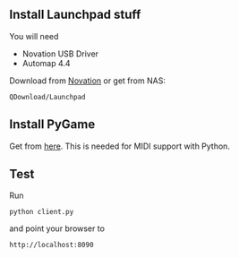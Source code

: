 Install Launchpad stuff
-----------------------

You will need

  * Novation USB Driver
  * Automap 4.4

Download from [Novation](http://de.novationmusic.com/support/product-downloads?product=Launchpad) or get from NAS:

	QDownload/Launchpad

Install PyGame
--------------

Get from [here](http://www.pygame.org/download.shtml). This is needed for MIDI support with Python.

Test
----

Run

	python client.py

and point your browser to

	http://localhost:8090
